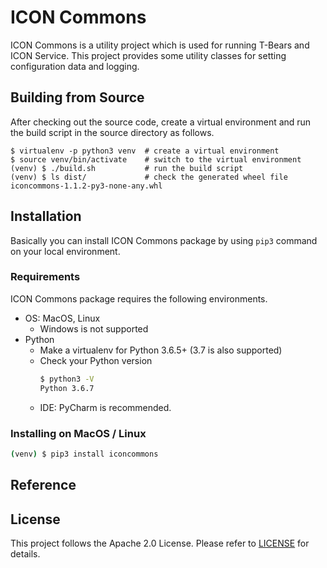 # ICON Commons

ICON Commons is a utility project which is used for running T-Bears and ICON Service.
This project provides some utility classes for setting configuration data and logging.

## Building from Source
After checking out the source code, create a virtual environment and run the build script in the source directory as follows.
```
$ virtualenv -p python3 venv  # create a virtual environment
$ source venv/bin/activate    # switch to the virtual environment
(venv) $ ./build.sh           # run the build script
(venv) $ ls dist/             # check the generated wheel file
iconcommons-1.1.2-py3-none-any.whl
```

## Installation

Basically you can install ICON Commons package by using `pip3` command on your local environment.

### Requirements

ICON Commons package requires the following environments.

- OS: MacOS, Linux
  - Windows is not supported
- Python
  - Make a virtualenv for Python 3.6.5+ (3.7 is also supported)
  - Check your Python version
    ```bash
    $ python3 -V
    Python 3.6.7
    ```
  - IDE: PyCharm is recommended.

### Installing on MacOS / Linux

```bash
(venv) $ pip3 install iconcommons
```

## Reference

## License

This project follows the Apache 2.0 License. Please refer to [LICENSE](https://www.apache.org/licenses/LICENSE-2.0) for details.
